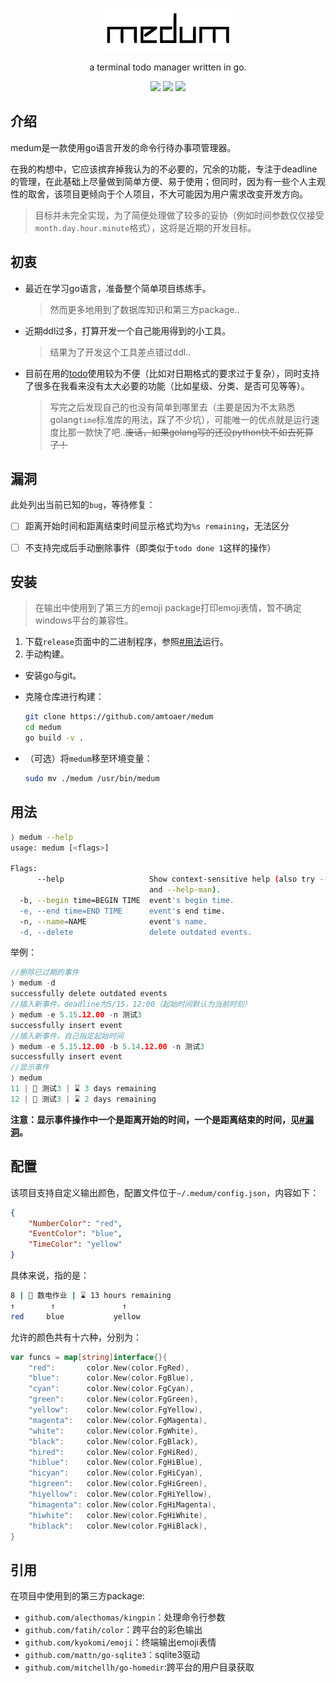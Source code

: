 <p align="center">
    <img src="./src/logo.png">
</p>
<p align="center">
    a terminal todo manager written in go.
</p>
<p align="center">
<img src="https://goreportcard.com/badge/github.com/amtoaer/medum?longCache=true&style=for-the-badge">
<img src="https://img.shields.io/badge/license-MIT-orange.svg?longCache=true&style=for-the-badge">
<img src="https://img.shields.io/badge/version-v1.0.0-red.svg?longCache=true&style=for-the-badge">
</p>




## 介绍

medum是一款使用go语言开发的命令行待办事项管理器。

在我的构想中，它应该摈弃掉我认为的不必要的，冗余的功能，专注于deadline的管理，在此基础上尽量做到简单方便、易于使用；但同时，因为有一些个人主观性的取舍，该项目更倾向于个人项目，不大可能因为用户需求改变开发方向。

>   目标并未完全实现，为了简便处理做了较多的妥协（例如时间参数仅仅接受`month.day.hour.minute`格式），这将是近期的开发目标。

## 初衷

+   最近在学习go语言，准备整个简单项目练练手。

    >   然而更多地用到了数据库知识和第三方package..

+   近期ddl过多，打算开发一个自己能用得到的小工具。

    >   结果为了开发这个工具差点错过ddl..

+   目前在用的[todo](https://github.com/foobuzz/todo)使用较为不便（比如对日期格式的要求过于复杂），同时支持了很多在我看来没有太大必要的功能（比如星级、分类、是否可见等等）。

    >   写完之后发现自己的也没有简单到哪里去（主要是因为不太熟悉golang`time`标准库的用法，踩了不少坑），可能唯一的优点就是运行速度比那一款快了吧..~~废话，如果golang写的还没python快不如去死算了！~~

## 漏洞

此处列出当前已知的`bug`，等待修复：

-   [ ] 距离开始时间和距离结束时间显示格式均为`%s remaining`，无法区分
-   [ ] 不支持完成后手动删除事件（即类似于`todo done 1`这样的操作）


## 安装

>   在输出中使用到了第三方的emoji package打印emoji表情，暂不确定windows平台的兼容性。

1.  下载`release`页面中的二进制程序，参照[#用法](#用法)运行。
2.  手动构建。

+   安装go与git。

+   克隆仓库进行构建：

    ```bash
    git clone https://github.com/amtoaer/medum
    cd medum
    go build -v .
    ```

+   （可选）将`medum`移至环境变量：

    ```bash
    sudo mv ./medum /usr/bin/medum
    ```

## 用法

```bash
⟩ medum --help
usage: medum [<flags>]

Flags:
      --help                   Show context-sensitive help (also try --help-long
                               and --help-man).
  -b, --begin time=BEGIN TIME  event's begin time.
  -e, --end time=END TIME      event's end time.
  -n, --name=NAME              event's name.
  -d, --delete                 delete outdated events.
```

举例：

```c
//删除已过期的事件
⟩ medum -d
successfully delete outdated events
//插入新事件，deadline为5/15，12:00（起始时间默认为当前时刻）
⟩ medum -e 5.15.12.00 -n 测试3
successfully insert event
//插入新事件，自己指定起始时间
⟩ medum -e 5.15.12.00 -b 5.14.12.00 -n 测试3
successfully insert event
//显示事件
⟩ medum
11 | 🍺 测试3 | ⌛ 3 days remaining
12 | 🍺 测试3 | ⌛ 2 days remaining
```

**注意：显示事件操作中一个是距离开始的时间，一个是距离结束的时间，见[#漏洞](#漏洞)。**

## 配置

该项目支持自定义输出颜色，配置文件位于`~/.medum/config.json`，内容如下：

```json
{
    "NumberColor": "red",
    "EventColor": "blue",
    "TimeColor": "yellow"
}
```

具体来说，指的是：

```bash
8 | 🍺 数电作业 | ⌛ 13 hours remaining
↑        ↑               ↑
red     blue           yellow
```

允许的颜色共有十六种，分别为：

```go
var funcs = map[string]interface{}{
	"red":       color.New(color.FgRed),
	"blue":      color.New(color.FgBlue),
	"cyan":      color.New(color.FgCyan),
	"green":     color.New(color.FgGreen),
	"yellow":    color.New(color.FgYellow),
	"magenta":   color.New(color.FgMagenta),
	"white":     color.New(color.FgWhite),
	"black":     color.New(color.FgBlack),
	"hired":     color.New(color.FgHiRed),
	"hiblue":    color.New(color.FgHiBlue),
	"hicyan":    color.New(color.FgHiCyan),
	"higreen":   color.New(color.FgHiGreen),
	"hiyellow":  color.New(color.FgHiYellow),
	"himagenta": color.New(color.FgHiMagenta),
	"hiwhite":   color.New(color.FgHiWhite),
	"hiblack":   color.New(color.FgHiBlack),
}
```

## 引用

在项目中使用到的第三方package:

+   `github.com/alecthomas/kingpin`：处理命令行参数
+   `github.com/fatih/color`：跨平台的彩色输出
+   `github.com/kyokomi/emoji`：终端输出emoji表情
+   `github.com/mattn/go-sqlite3`：sqlite3驱动
+   `github.com/mitchellh/go-homedir`:跨平台的用户目录获取